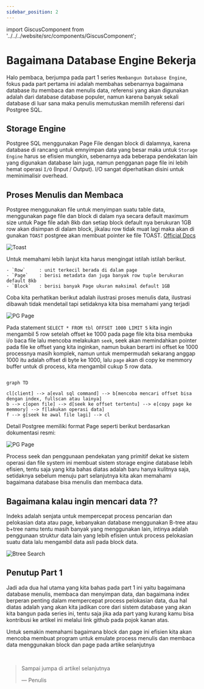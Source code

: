 ```yaml
---
sidebar_position: 2
---
```


import GiscusComponent from '../../../website/src/components/GiscusComponent';


# Bagaimana Database Engine Bekerja

Halo pembaca, berjumpa pada part 1 series `Membangun Database Engine`, fokus pada part pertama ini adalah
membahas sebenarnya bagaimana database itu membaca dan menulis data, referensi yang akan digunakan adalah
dari database database populer, namun karena banyak sekali database di luar sana maka penulis memutuskan memilih
referensi dari Postgree SQL.

## Storage Engine

Postgree SQL menggunakan Page File dengan block di dalamnya, karena database di rancang untuk emnyimpan data
yang besar maka untuk `Storage Engine` harus se efisien mungkin, sebenarnya ada beberapa pendekatan lain
yang digunakan database lain juga, namun pengganan page file ini lebih hemat operasi `I/O` (Input / Output).
I/O sangat diperhatikan disini untuk meminimalisir overhead.

## Proses Menulis dan Membaca
Postgree menggunakan file untuk menyimpan suatu table data, menggunakan page file dan block di dalam nya
secara default maximum size untuk Page file adah 8kb dan setiap block default nya berukuran 1GB
row akan disimpan di dalam block, jikalau row tidak muat lagi maka akan di gunakan `TOAST` postgree
akan membuat pointer ke file TOAST. [Official Docs](https://www.postgresql.org/docs/current/storage-toast.html)

![Toast](/img/toast.svg)


Untuk memahami lebih lanjut kita harus mengingat istilah istilah berikut.

    - `Row`     : unit terkecil berada di dalam page
    - `Page`    : berisi metadata dan juga banyak row tuple berukuran default 8kb
    - `Block`   : berisi banyak Page ukuran maksimal default 1GB

Coba kita perhatikan berikut adalah ilustrasi proses menulis data, ilustrasi dibawah tidak mendetail tapi setidaknya kita bisa memahami
yang terjadi

![PG Page](/img/page-block.gif)

Pada statement `SELECT * FROM tbl OFFSET 1000 LIMIT 5` kita ingin mengambil 5 row setelah offset ke 1000
pada page file kita bisa membuka i/o baca file lalu mencoba melakukan `seek`, seek akan
memindahkan pointer pada file ke offset yang kita inginkan, namun bukan berarti ini offset ke 1000
processnya masih komplek, namun untuk mempermudah sekarang anggap 1000 itu adalah offset di byte ke 1000, lalu
`page` akan di copy ke memmory buffer untuk di process, kita mengambil cukup 5 row data.

```mermaid

graph TD

cl[client] --> a[eval sql command] --> b[mencoba mencari offset bisa dengan index, fullscan atau lainya]
b --> c[open file] --> d[seek ke offset tertentu] --> e[copy page ke memmory] --> f[lakukan operasi data]
f --> g[seek ke awal file lagi] --> cl

```

Detail Postgree memiliki format Page seperti berikut berdasarkan dokumentasi resmi:

![PG Page](/img/pg-page.png)

Process seek dan penggunaan pendekatan yang primitif dekat ke sistem operasi dan file system
ini membuat sistem storage engine database lebih efisien, tentu saja yang kita bahas diatas
adalah baru hanya kulitnya saja, setidaknya sebelum menuju part selanjutnya kita akan memahami
bagaimana database bisa menulis dan membaca data.

## Bagaimana kalau ingin mencari data ??
Indeks adalah senjata untuk mempercepat process pencarian dan pelokasian data atau page, kebanyakan database
menggunakan B-tree atau b+tree namu tentu masih banyak yang menggunakan lain, intinya adalah penggunaan
struktur data lain yang lebih efisien untuk process pelokasian suatu data lalu mengambil data asli
pada block data.

![Btree Search](/img/btree-search.gif)


## Penutup Part 1
Jadi ada dua hal utama yang kita bahas pada part 1 ini yaitu bagaimana database menulis, membaca
dan menyimpan data, dan bagaimana index berperan penting dalam mempercepat process
pelokasian data, dua hal diatas adalah yang akan kita jadikan core dari sistem database
yang akan kita bangun pada series ini, tentu saja jika ada part yang kurang kamu
bisa kontribusi ke artikel ini melalui link github pada pojok kanan atas.

Untuk semakin memahami bagaimana block dan page ini efisien kita akan mencoba membuat
program untuk emulate process menulis dan membaca data menggunakan block dan page pada
artike selanjutnya

<br/>

> Sampai jumpa di artikel selanjutnya
>
> — Penulis

<GiscusComponent />


